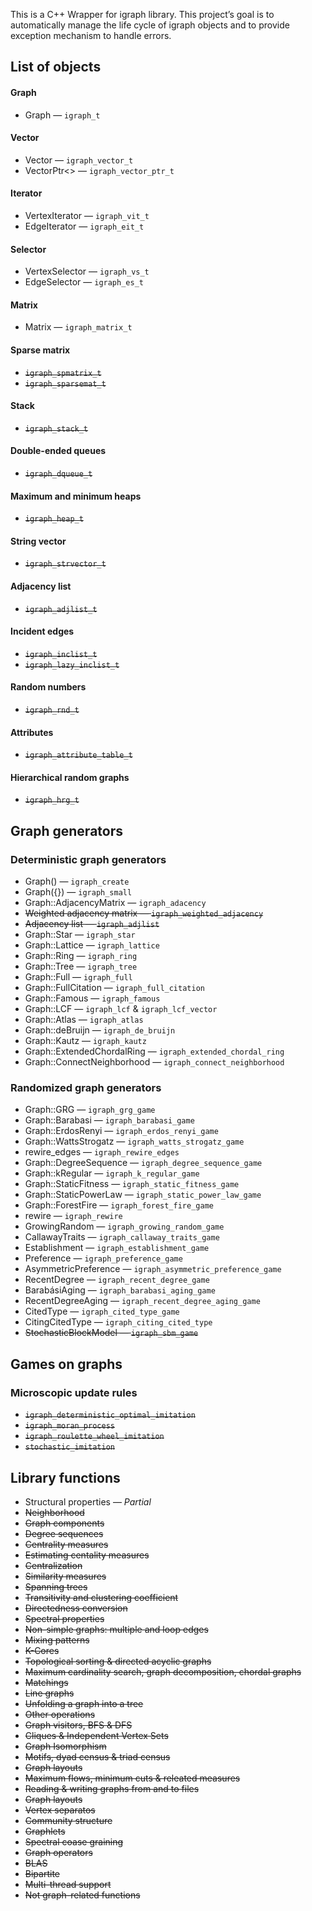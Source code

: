 
This is a C++ Wrapper for igraph library. This project’s goal is to
automatically manage the life cycle of igraph objects and to provide
exception mechanism to handle errors.

## List of objects

#### Graph
* Graph — `igraph_t`

#### Vector
* Vector — `igraph_vector_t`
* VectorPtr<> — `igraph_vector_ptr_t`

#### Iterator
* VertexIterator — `igraph_vit_t`
* EdgeIterator — `igraph_eit_t`

#### Selector
* VertexSelector — `igraph_vs_t`
* EdgeSelector — `igraph_es_t`

#### Matrix
* Matrix — `igraph_matrix_t`

#### Sparse matrix
* ~~`igraph_spmatrix_t`~~
* ~~`igraph_sparsemat_t`~~

#### Stack
* ~~`igraph_stack_t`~~

#### Double-ended queues
* ~~`igraph_dqueue_t`~~

#### Maximum and minimum heaps
* ~~`igraph_heap_t`~~

#### String vector
* ~~`igraph_strvector_t`~~

#### Adjacency list
* ~~`igraph_adjlist_t`~~

#### Incident edges
* ~~`igraph_inclist_t`~~
* ~~`igraph_lazy_inclist_t`~~

#### Random numbers
* ~~`igraph_rnd_t`~~

#### Attributes
* ~~`igraph_attribute_table_t`~~

#### Hierarchical random graphs
* ~~`igraph_hrg_t`~~

## Graph generators

### Deterministic graph generators
* Graph() — `igraph_create`
* Graph({}) — `igraph_small`
* Graph::AdjacencyMatrix — `igraph_adacency`
* ~~Weighted adjacency matrix — `igraph_weighted_adjacency`~~
* ~~Adjacency list — `igraph_adjlist`~~
* Graph::Star — `igraph_star`
* Graph::Lattice — `igraph_lattice`
* Graph::Ring — `igraph_ring`
* Graph::Tree — `igraph_tree`
* Graph::Full — `igraph_full`
* Graph::FullCitation — `igraph_full_citation`
* Graph::Famous — `igraph_famous`
* Graph::LCF — `igraph_lcf` & `igraph_lcf_vector`
* Graph::Atlas — `igraph_atlas`
* Graph::deBruijn — `igraph_de_bruijn`
* Graph::Kautz — `igraph_kautz`
* Graph::ExtendedChordalRing — `igraph_extended_chordal_ring`
* Graph::ConnectNeighborhood — `igraph_connect_neighborhood`

### Randomized graph generators
* Graph::GRG  — `igraph_grg_game`
* Graph::Barabasi — `igraph_barabasi_game`
* Graph::ErdosRenyi — `igraph_erdos_renyi_game`
* Graph::WattsStrogatz — `igraph_watts_strogatz_game`
* rewire_edges — `igraph_rewire_edges`
* Graph::DegreeSequence — `igraph_degree_sequence_game`
* Graph::kRegular  — `igraph_k_regular_game`
* Graph::StaticFitness — `igraph_static_fitness_game`
* Graph::StaticPowerLaw — `igraph_static_power_law_game`
* Graph::ForestFire — `igraph_forest_fire_game`
* rewire  — `igraph_rewire`
* GrowingRandom — `igraph_growing_random_game`
* CallawayTraits — `igraph_callaway_traits_game`
* Establishment — `igraph_establishment_game`
* Preference — `igraph_preference_game`
* AsymmetricPreference — `igraph_asymmetric_preference_game`
* RecentDegree — `igraph_recent_degree_game`
* BarabásiAging — `igraph_barabasi_aging_game`
* RecentDegreeAging — `igraph_recent_degree_aging_game`
* CitedType — `igraph_cited_type_game`
* CitingCitedType — `igraph_citing_cited_type`
* ~~StochasticBlockModel — `igraph_sbm_game`~~

## Games on graphs

### Microscopic update rules
* ~~`igraph_deterministic_optimal_imitation`~~
* ~~`igraph_moran_process`~~
* ~~`igraph_roulette_wheel_imitation`~~
* ~~`stochastic_imitation`~~

## Library functions
* Structural properties — *Partial*
* ~~Neighborhood~~
* ~~Graph components~~
* ~~Degree sequences~~
* ~~Centrality measures~~
* ~~Estimating centality measures~~
* ~~Centralization~~
* ~~Similarity measures~~
* ~~Spanning trees~~
* ~~Transitivity and clustering coefficient~~
* ~~Directedness conversion~~
* ~~Spectral properties~~
* ~~Non-simple graphs: multiple and loop edges~~
* ~~Mixing patterns~~
* ~~K-Cores~~
* ~~Topological sorting & directed acyclic graphs~~
* ~~Maximum cardinality search, graph decomposition, chordal graphs~~
* ~~Matchings~~
* ~~Line graphs~~
* ~~Unfolding a graph into a tree~~
* ~~Other operations~~
* ~~Graph visitors, BFS & DFS~~
* ~~Cliques & Independent Vertex Sets~~
* ~~Graph Isomorphism~~
* ~~Motifs, dyad census & triad census~~
* ~~Graph layouts~~
* ~~Maximum flows, minimum cuts & releated measures~~
* ~~Reading & writing graphs from and to files~~
* ~~Graph layouts~~
* ~~Vertex separatos~~
* ~~Community structure~~
* ~~Graphlets~~
* ~~Spectral coase graining~~
* ~~Graph operators~~
* ~~BLAS~~
* ~~Bipartite~~
* ~~Multi-thread support~~
* ~~Not graph-related functions~~














